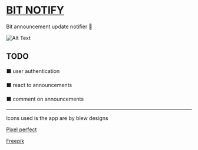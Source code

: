 # [BIT NOTIFY](https://bit-notify.web.app/)

Bit announcement update notifier 🔔


![Alt Text](https://dev-to-uploads.s3.amazonaws.com/i/lm9r20893f8xyrz2mxi8.png)


## TODO

⬛ user authentication

⬛ react to announcements

⬛ comment on announcements 


-----
Icons used is the app are by blew designs 

 <a href="https://www.flaticon.com/authors/pixel-perfect" title="Pixel perfect">Pixel perfect</a>
 
<a href="https://www.freepik.com" title="Freepik">Freepik</a>
